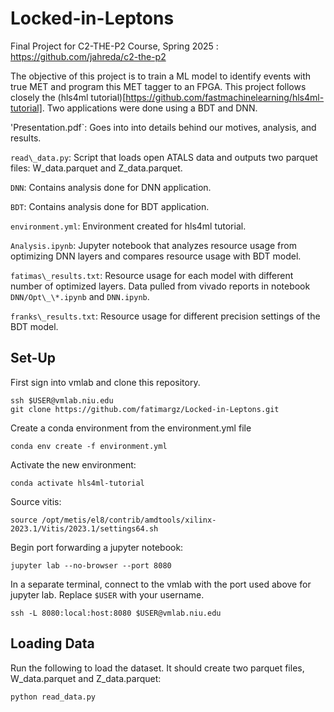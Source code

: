 # Locked-in-Leptons
Final Project for C2-THE-P2 Course, Spring 2025 : https://github.com/jahreda/c2-the-p2

The objective of this project is to train a ML model to identify events with true MET and program this MET tagger to an FPGA. This project follows closely the (hls4ml tutorial)[https://github.com/fastmachinelearning/hls4ml-tutorial]. Two applications were done using a BDT and DNN.  

'Presentation.pdf`: Goes into into details behind our motives, analysis, and results. 

`read\_data.py`: Script that loads open ATALS data and outputs two parquet files: W_data.parquet and Z_data.parquet.

`DNN`: Contains analysis done for DNN application.

`BDT`: Contains analysis done for BDT application.

`environment.yml`: Environment created for hls4ml tutorial.

`Analysis.ipynb`:  Jupyter notebook that analyzes resource usage from optimizing DNN layers and compares resource usage with BDT model. 

`fatimas\_results.txt`: Resource usage for each model with different number of optimized layers. Data pulled from vivado reports in notebook `DNN/Opt\_\*.ipynb` and `DNN.ipynb`.

`franks\_results.txt`: Resource usage for different precision settings of the BDT model.
 

## Set-Up
First sign into vmlab and clone this repository. 
```
ssh $USER@vmlab.niu.edu
git clone https://github.com/fatimargz/Locked-in-Leptons.git 
```

Create a conda environment from the environment.yml file 
```
conda env create -f environment.yml
```

Activate the new environment: 
```
conda activate hls4ml-tutorial
```

Source vitis:
```
source /opt/metis/el8/contrib/amdtools/xilinx-2023.1/Vitis/2023.1/settings64.sh
```

Begin port forwarding a jupyter notebook: 
```
jupyter lab --no-browser --port 8080
```

In a separate terminal, connect to the vmlab with the port used above for jupyter lab. Replace `$USER` with your username.
```
ssh -L 8080:local:host:8080 $USER@vmlab.niu.edu
```

## Loading Data
Run the following to load the dataset. It should create two parquet files, W_data.parquet and Z_data.parquet:
```
python read_data.py
``` 
